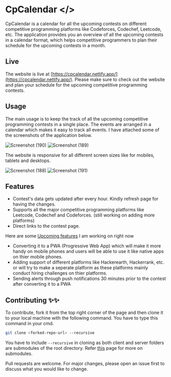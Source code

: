 # CpCalendar </>

CpCalendar is a calendar for all the upcoming contests on different competitive programming platforms like Codeforces, Codechef, Leetcode, etc. The application provides you an overview of all the upcoming contests in a calendar format, which helps competitive programmers to plan their schedule for the upcoming contests in a month.

## Live
The website is live at [https://cpcalendar.netlify.app/](https://cpcalendar.netlify.app/). Please make sure to check out the website and plan your schedule for the upcoming competitive programming contests. 


## Usage
The main usage is to keep the track of all the upcoming competitive programming contests in a single place. The events are arranged in a calendar which makes it easy to track all events. I have attached some of the screenshots of the application below.

![Screenshot (190)](https://user-images.githubusercontent.com/68784397/124637246-1d745500-dea7-11eb-8000-f66fadc8f9f1.png)
![Screenshot (189)](https://user-images.githubusercontent.com/68784397/124637241-1cdbbe80-dea7-11eb-8558-0e70c3b55791.png)

The website is responsive for all different screen sizes like for mobiles, tablets and desktops.

![Screenshot (188)](https://user-images.githubusercontent.com/68784397/124638274-637de880-dea8-11eb-889c-4bce02ccbd94.png)
![Screenshot (191)](https://user-images.githubusercontent.com/68784397/124638281-64af1580-dea8-11eb-9637-c18c90199056.png)

## Features
<ul>
  <li>Contest's data gets updated after every hour. Kindly refresh page for having the changes.</li>
  <li>Supports all the major competitive programming platforms like Leetcode, Codechef and Codeforces. (still working on adding more platforms) </li>
  <li>Direct links to the contest page.</li>
</ul>

Here are some <ins>Upcoming features</ins> I am working on right now
<ul>
  <li>Converting it to a PWA (Progressive Web App) which will make it more handy on mobile phones and users will be able to use it like native apps on thier mobile phones.</li>
  <li>Adding support of different platforms like Hackerearth, Hackerrank, etc. or will try to make a seperate platform as these platforms mainly conduct hiring challenges on thier platforms.</li>
  <li>Sending alerts through push notifications 30 minutes prior to the contest after converting it to a PWA</li>
</ul>


## Contributing ✨✨

To contribute, fork it from the top right corner of the page and then clone it to your local machine with the following command. You have to type this command in your cmd.

```bash
git clone <forked-repo-url> --recursive
```
You have to include `--recursive` in cloning as both client and server folders are submodules of the root directory. Refer [this](https://git-scm.com/book/en/v2/Git-Tools-Submodules) page for more on submodules.

Pull requests are welcome. For major changes, please open an issue first to discuss what you would like to change.

## 
